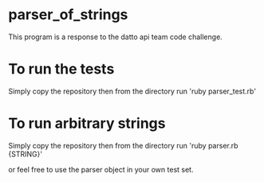 # parser_of_strings
This program is a response to the datto api team code challenge. 

# To run the tests
Simply copy the repository then from the directory run
'ruby parser_test.rb'

# To run arbitrary strings
Simply copy the repository then from the directory run
'ruby parser.rb {STRING}'

or feel free to use the parser object in your own test set.
